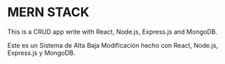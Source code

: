 # MERN STACK
This is a CRUD app  write with React, Node.js, Express.js and MongoDB.

Este es un Sistema de Alta Baja Modificación hecho con React, Node.js, Express.js y MongoDB.
